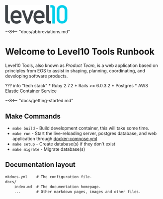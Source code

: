 <img src="level10.png" width="200" />

--8<-- "docs/abbreviations.md"

# Welcome to Level10 Tools Runbook
Level10 Tools, also known as *Product Team*, is a web application based on principles from EOS to assist in shaping, planning, coordinating, and developing software products. 

??? info "tech stack"
    *  Ruby 2.7.2
    *  Rails >= 6.0.3.2
    *  Postgres
    *  AWS Elastic Container Service
  

--8<-- "docs/getting-started.md"


## Make Commands

* `make build` - Build development container, this will take some time.
* `make run` - Start the live-reloading server, postgres database, and web application through [docker-compose.yml](docker-compose.yml)
* `make setup` - Create database(s) if they don't exist
* `make migrate` -  Migrate database(s)


## Documentation layout

    mkdocs.yml    # The configuration file.
    docs/
        index.md  # The documentation homepage.
        ...       # Other markdown pages, images and other files.

